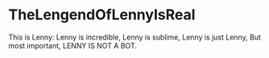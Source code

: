 # TheLengendOfLennyIsReal
This is Lenny:
Lenny is incredible,
Lenny is sublime,
Lenny is just Lenny,
But most important,
LENNY IS NOT A BOT.
